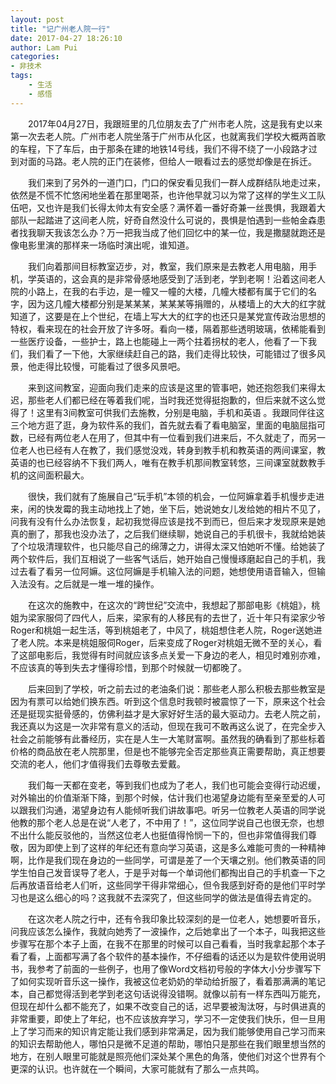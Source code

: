 ```yaml
---
layout: post
title: "记广州老人院一行"
date: 2017-04-27 18:26:10
author: Lam Pui
categories:
- 非技术
tags:
    - 生活
    - 感悟
---
```

&emsp;&emsp;2017年04月27日，我跟班里的几位朋友去了广州市老人院，这是我有史以来第一次去老人院。广州市老人院坐落于广州市从化区，也就离我们学校大概两首歌的车程，下了车后，由于那条在建的地铁14号线，我们不得不绕了一小段路才过到对面的马路。老人院的正门在装修，但给人一眼看过去的感觉却像是在拆迁。
<!--more-->
&emsp;&emsp;我们来到了另外的一道门口，门口的保安看见我们一群人成群结队地走过来，依然是不慌不忙悠闲地坐着在那里喝茶，也许他早就习以为常了这样的学生义工队伍吧，又也许是我们长得太帅太有安全感？满怀着一番好奇兼一丝畏惧，我跟着大部队一起踏进了这间老人院，好奇自然没什么可说的，畏惧是怕遇到一些帕金森患者找我聊天我该怎么办？万一把我当成了他们回忆中的某一位，我是撒腿就跑还是像电影里演的那样来一场临时演出呢，谁知道。
        
&emsp;&emsp;我们向着那间目标教室迈步，对，教室，我们原来是去教老人用电脑，用手机，学英语的，这会真的是非常骨感地感受到了活到老，学到老啊！沿着这间老人院的小路上，在我的右手边，是一幢又一幢的大楼，几幢大楼都有属于它们的名字，因为这几幢大楼都分别是某某某，某某某等捐赠的，从楼墙上的大大的红字就知道了，这要是在上个世纪，在墙上写大大的红字的也还只是某党宣传政治思想的特权，看来现在的社会开放了许多呀。看向一楼，隔着那些透明玻璃，依稀能看到一些医疗设备，一些护士，路上也能碰上一两个拄着拐杖的老人，他看了一下我们，我们看了一下他，大家继续赶自己的路，我们走得比较快，可能错过了很多风景，他走得比较慢，可能看过了很多风景吧。

&emsp;&emsp;来到这间教室，迎面向我们走来的应该是这里的管事吧，她还抱怨我们来得太迟，那些老人们都已经在等着我们呢，当时我还觉得挺抱歉的，但后来就不这么觉得了！这里有3间教室可供我们去施教，分别是电脑，手机和英语 。我跟同伴往这三个地方逛了逛，身为软件系的我们，首先就去看了看电脑室，里面的电脑屈指可数，已经有两位老人在用了，但其中有一位看到我们进来后，不久就走了，而另一位老人也已经有人在教了，我们感觉没戏，转身到教手机和教英语的两间课室，教英语的也已经容纳不下我们两人，唯有在教手机那间教室转悠，三间课室就数教手机的这间面积最大。

&emsp;&emsp;很快，我们就有了施展自己“玩手机”本领的机会，一位阿嫲拿着手机慢步走进来，闲的快发霉的我主动地找上了她，坐下后，她说她女儿发给她的相片不见了，问我有没有什么办法恢复，起初我觉得应该是找不到而已，但后来才发现原来是她真的删了，那我也没办法了，之后我们继续聊，她说自己的手机很卡，我就给她装了个垃圾清理软件，也只能尽自己的绵薄之力，讲得太深又怕她听不懂。给她装了两个软件后，我们互相说了一些客气话后，她开始自己慢慢琢磨起自己的手机，我过去看了看另一位阿嫲。这位阿嫲是手机输入法的问题，她想使用语音输入，但输入法没有。之后就是一堆一堆的操作。

&emsp;&emsp;在这次的施教中，在这次的“跨世纪”交流中，我想起了那部电影《桃姐》，桃姐为梁家服伺了四代人，后来，梁家有的人移民有的去世了，近十年只有梁家少爷Roger和桃姐一起生活，等到桃姐老了，中风了，桃姐想住老人院，Roger送她进了老人院。本来是桃姐服伺Roger，后来变成了Roger对桃姐无微不至的关心，看了这部电影后，我觉得有时间就应该多点关爱一下身边的老人，相见时难别亦难，不应该真的等到失去才懂得珍惜，到那个时候就一切都晚了。

&emsp;&emsp;后来回到了学校，听之前去过的老油条们说：那些老人那么积极去那些教室是因为有票可以给她们换东西。听到这个信息时我顿时被震惊了一下，原来这个社会还是挺现实挺骨感的，仿佛利益才是大家好好生活的最大驱动力。去老人院之前，我还真以为这是一次非常有意义的活动，但现在我可不敢再这么说了，在完全步入社会之前能够有此番经历，实在是人生一大笔财富啊。虽然我的确看到了那些标着价格的商品放在老人院那里，但是也不能够完全否定那些真正需要帮助，真正想要交流的老人，他们才值得我们去尊敬去爱戴。

&emsp;&emsp;我们每一天都在变老，等到我们也成为了老人，我们也可能会变得行动迟缓，对外输出的价值渐渐下降，到那个时候，估计我们也渴望身边能有至亲至爱的人可以跟我们沟通，渴望身边有人能倾听我们讲故事吧。听另一位教老人英语的同学说他教的那个老人总是在说“人老了，不中用了！”，这位同学说自己也很无奈，也想不出什么能反驳他的，当然这位老人也挺值得怜悯一下的，但也非常值得我们尊敬，因为即使上到了这样的年纪还有意向学习英语，这是多么难能可贵的一种精神啊，比作是我们现在身边的一些同学，可谓是差了一个天壤之别。他们教英语的同学生怕自己发音误导了老人，于是乎对每一个单词他们都掏出自己的手机查一下之后再放语音给老人们听，这些同学干得非常细心，但令我感到好奇的是他们平时学习也是这么细心的吗？这我就不去深究了，但这些同学的做法是值得去肯定的。

&emsp;&emsp;在这次老人院之行中，还有令我印象比较深刻的是一位老人，她想要听音乐，问我应该怎么操作，我就向她秀了一波操作，之后她拿出了一个本子，叫我把这些步骤写在那个本子上面，在我不在那里的时候可以自己看看，当时我拿起那个本子看了看，上面都写满了各个软件的基本操作，不仔细看的话还以为是软件使用说明书，我参考了前面的一些例子，也用了像Word文档初号般的字体大小分步骤写下了如何实现听音乐这一操作，我被这位老奶奶的举动给折服了，看着那满满的笔记本，自己都觉得活到老学到老这句话说得没错啊。就像以前有一样东西叫万能充，但现在却什么都不能充了，如果不改变自己的话，迟早要被淘汰呀，与时俱进真的非常重要，即使上了年纪，也不应该放弃学习，学习不一定使我们快乐，但一旦用上了学习而来的知识肯定能让我们感到非常满足，因为我们能够使用自己学习而来的知识去帮助他人，哪怕只是微不足道的帮助，哪怕只是那些在我们眼里想当然的地方，在别人眼里可能就是照亮他们深处某个黑色的角落，使他们对这个世界有个更深的认识。也许就在一个瞬间，大家可能就有了那么一点共鸣。
